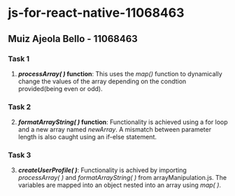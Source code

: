 # js-for-react-native-11068463
## Muiz Ajeola Bello - 11068463

### Task 1
1. **_processArray( )_ function**: This uses the _map()_ function to dynamically change the values of the array depending on the condtion provided(being even or odd).

### Task 2
2. **_formatArrayString( )_ function**: Functionality is achieved using a for loop and a new array named _newArray_. A mismatch between parameter length is also caught using an if-else statement.

### Task 3
3. **_createUserProfile( )_**: Functionality is achived by importing _processArray( )_ and _formatArrayString( )_ from arrayManipulation.js. The variables are mapped into an object nested into an array using _map( )_.